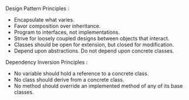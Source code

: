 

Design Pattern Principles :

+ Encapsulate what varies.
+ Favor composition over inheritance.
+ Program to interfaces, not implementations.
+ Strive for loosely coupled designs between objects that interact.
+ Classes should be open for extension, but closed for modification.
+ Depend upon abstractions. Do not depend upon concrete classes.

Dependency Inversion Principles :

+ No variable should hold a reference to a concrete class.
+ No class should derive from a concrete class.
+ No method should override an implemented method of any of its base classes.

